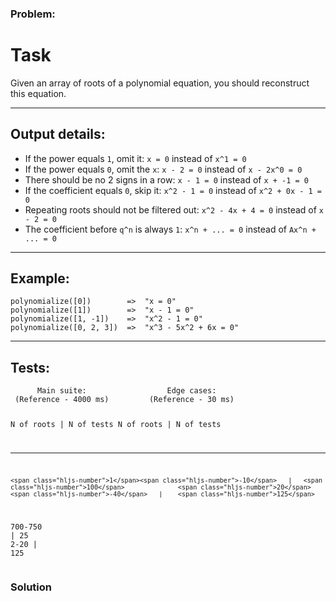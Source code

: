 ### Problem:
<h1 id="task">Task</h1>
<p>Given an array of roots of a polynomial equation, you should reconstruct this equation.</p>
<hr>
<h2 id="output-details">Output details:</h2>
<ul>
<li>If the power equals <code>1</code>, omit it: <code>x = 0</code> instead of <code>x^1 = 0</code></li>
<li>If the power equals <code>0</code>, omit the <code>x</code>: <code>x - 2 = 0</code> instead of <code>x - 2x^0 = 0</code></li>
<li>There should be no 2 signs in a row: <code>x - 1 = 0</code> instead of <code>x + -1 = 0</code></li>
<li>If the coefficient equals <code>0</code>, skip it: <code>x^2 - 1 = 0</code> instead of <code>x^2 + 0x - 1 = 0</code></li>
<li>Repeating roots should not be filtered out: <code>x^2 - 4x + 4 = 0</code> instead of <code>x - 2 = 0</code></li>
<li>The coefficient before <code>q^n</code> is always <code>1</code>: <code>x^n + ... = 0</code> instead of <code>Ax^n + ... = 0</code></li>
</ul>
<hr>
<h2 id="example">Example:</h2>
<pre><code>polynomialize([0])        =&gt;  &quot;x = 0&quot;
polynomialize([1])        =&gt;  &quot;x - 1 = 0&quot;
polynomialize([1, -1])    =&gt;  &quot;x^2 - 1 = 0&quot;
polynomialize([0, 2, 3])  =&gt;  &quot;x^3 - 5x^2 + 6x = 0&quot;</code></pre><hr>
<h2 id="tests">Tests:</h2>
<pre><code class="language-python">      Main suite:                  Edge cases:
 (Reference - <span class="hljs-number">4000</span> ms)         (Reference - <span class="hljs-number">30</span> ms)

N of roots | N of tests      N of roots | N of tests
-----------------------      -----------------------
    <span class="hljs-number">1</span><span class="hljs-number">-10</span>   |   <span class="hljs-number">100</span>              <span class="hljs-number">20</span><span class="hljs-number">-40</span>   |    <span class="hljs-number">125</span>
 <span class="hljs-number">700</span><span class="hljs-number">-750</span>   |    <span class="hljs-number">25</span>               <span class="hljs-number">2</span><span class="hljs-number">-20</span>   |    <span class="hljs-number">125</span></code></pre>
<pre style="display: none;"><code class="language-ruby">      Main <span class="hljs-symbol">suite:</span>                  Edge <span class="hljs-symbol">cases:</span>
 (Reference - <span class="hljs-number">4000</span> ms)         (Reference - <span class="hljs-number">20</span> ms)

N of roots <span class="hljs-params">| N of tests      N of roots |</span> N of tests
-----------------------      -----------------------
    <span class="hljs-number">1</span>-<span class="hljs-number">10</span>   <span class="hljs-params">|   100              20-40   |</span>    <span class="hljs-number">125</span>
 <span class="hljs-number">500</span>-<span class="hljs-number">550</span>   <span class="hljs-params">|    25               2-20   |</span>    <span class="hljs-number">125</span></code></pre>
<pre style="display: none;"><code class="language-javascript">      Main suite:                  Edge cases:
 (Reference - <span class="hljs-number">4000</span> ms)         (Reference - <span class="hljs-number">20</span> ms)

N <span class="hljs-keyword">of</span> roots | N <span class="hljs-keyword">of</span> tests      N <span class="hljs-keyword">of</span> roots | N <span class="hljs-keyword">of</span> tests
-----------------------      -----------------------
    <span class="hljs-number">1</span><span class="hljs-number">-10</span>   |    <span class="hljs-number">100</span>             <span class="hljs-number">20</span><span class="hljs-number">-40</span>   |    <span class="hljs-number">125</span>
 <span class="hljs-number">625</span><span class="hljs-number">-675</span>   |     <span class="hljs-number">25</span>              <span class="hljs-number">2</span><span class="hljs-number">-20</span>   |    <span class="hljs-number">125</span></code></pre>

### Solution